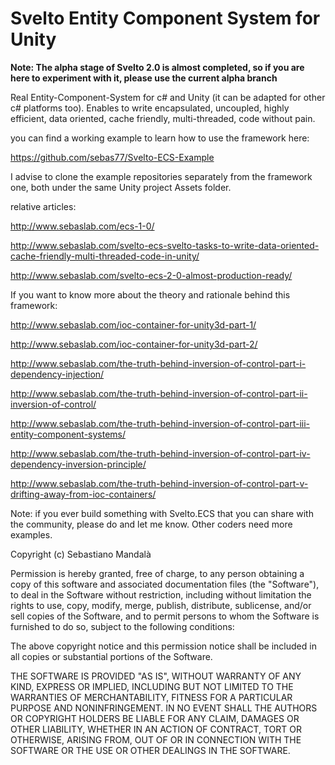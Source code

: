 Svelto Entity Component System for Unity
=====================================

**Note: The alpha stage of Svelto 2.0 is almost completed, so if you are here to experiment with it, please use the current alpha branch**

Real Entity-Component-System for c# and Unity (it can be adapted for other c# platforms too). Enables to write encapsulated, uncoupled, highly efficient, data oriented, cache friendly, multi-threaded, code without pain.

you can find a working example to learn how to use the framework here:

https://github.com/sebas77/Svelto-ECS-Example

I advise to clone the example repositories separately from the framework one, both under the same Unity project Assets folder.

relative articles:

http://www.sebaslab.com/ecs-1-0/

http://www.sebaslab.com/svelto-ecs-svelto-tasks-to-write-data-oriented-cache-friendly-multi-threaded-code-in-unity/

http://www.sebaslab.com/svelto-ecs-2-0-almost-production-ready/

If you want to know more about the theory and rationale behind this framework:

http://www.sebaslab.com/ioc-container-for-unity3d-part-1/

http://www.sebaslab.com/ioc-container-for-unity3d-part-2/

http://www.sebaslab.com/the-truth-behind-inversion-of-control-part-i-dependency-injection/

http://www.sebaslab.com/the-truth-behind-inversion-of-control-part-ii-inversion-of-control/

http://www.sebaslab.com/the-truth-behind-inversion-of-control-part-iii-entity-component-systems/

http://www.sebaslab.com/the-truth-behind-inversion-of-control-part-iv-dependency-inversion-principle/

http://www.sebaslab.com/the-truth-behind-inversion-of-control-part-v-drifting-away-from-ioc-containers/

Note: if you ever build something with Svelto.ECS that you can share with the community, please do and let me know. Other coders need more examples.

Copyright (c) Sebastiano Mandalà

Permission is hereby granted, free of charge, to any person obtaining a copy of this software and associated documentation files (the "Software"), to deal in the Software without restriction, including without limitation the rights to use, copy, modify, merge, publish, distribute, sublicense, and/or sell copies of the Software, and to permit persons to whom the Software is furnished to do so, subject to the following conditions:

The above copyright notice and this permission notice shall be included in all copies or substantial portions of the Software.

THE SOFTWARE IS PROVIDED "AS IS", WITHOUT WARRANTY OF ANY KIND, EXPRESS OR IMPLIED, INCLUDING BUT NOT LIMITED TO THE WARRANTIES OF MERCHANTABILITY, FITNESS FOR A PARTICULAR PURPOSE AND NONINFRINGEMENT. IN NO EVENT SHALL THE AUTHORS OR COPYRIGHT HOLDERS BE LIABLE FOR ANY CLAIM, DAMAGES OR OTHER LIABILITY, WHETHER IN AN ACTION OF CONTRACT, TORT OR OTHERWISE, ARISING FROM, OUT OF OR IN CONNECTION WITH THE SOFTWARE OR THE USE OR OTHER DEALINGS IN THE SOFTWARE.
